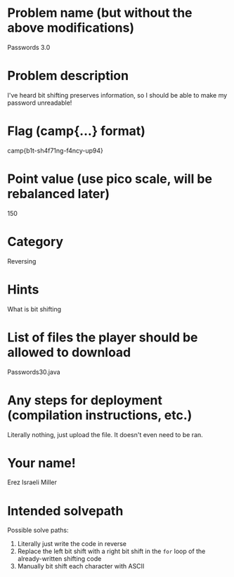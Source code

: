 # Problem name (but without the above modifications)
Passwords 3.0
# Problem description
I've heard bit shifting preserves information, so I should be able to make my password unreadable!
# Flag (camp{...} format)
camp{b1t-sh4f71ng-f4ncy-up94}
# Point value (use pico scale, will be rebalanced later)
150
# Category
Reversing
# Hints
What is bit shifting
# List of files the player should be allowed to download
Passwords30.java
# Any steps for deployment (compilation instructions, etc.)
Literally nothing, just upload the file. It doesn't even need to be ran.
# Your name!
Erez Israeli Miller
# Intended solvepath
Possible solve paths:
1. Literally just write the code in reverse
2. Replace the left bit shift with a right bit shift in the `for` loop of the already-written shifting code
3. Manually bit shift each character with ASCII

